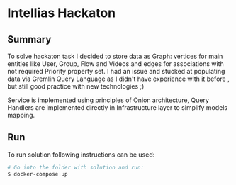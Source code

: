 # Intellias Hackaton

## Summary

To solve hackaton task I decided to store data as Graph: vertices for main entities like User, Group, Flow and Videos and edges for associations with not required Priority property set.
I had an issue and stucked at populating data via Gremlin Query Language as I didn't have experience with it before , but still good practice with new technologies ;)

Service is implemented using principles of Onion architecture, Query Handlers are implemented directly in Infrastructure layer to simplify models mapping.

## Run

To run solution following instructions can be used:

```bash
# Go into the folder with solution and run:
$ docker-compose up
```